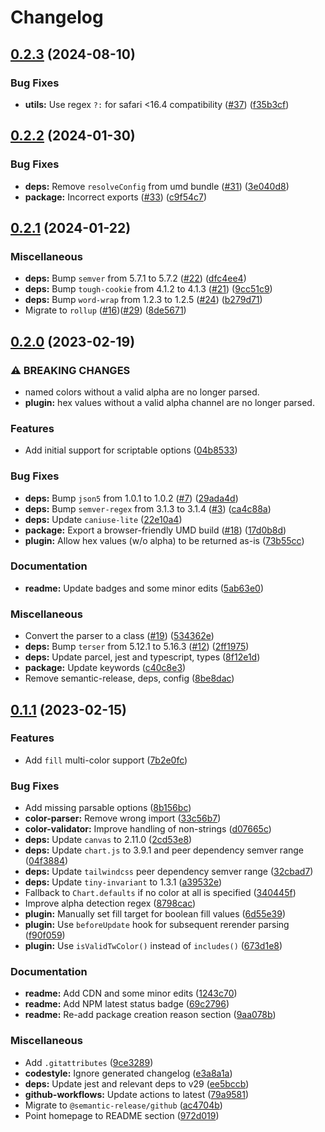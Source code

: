 # Changelog

## [0.2.3](https://github.com/decanTyme/chartjs-plugin-tailwindcss-colors/compare/v0.2.2...v0.2.3) (2024-08-10)


### Bug Fixes

* **utils:** Use regex `?:` for safari &lt;16.4 compatibility ([#37](https://github.com/decanTyme/chartjs-plugin-tailwindcss-colors/issues/37)) ([f35b3cf](https://github.com/decanTyme/chartjs-plugin-tailwindcss-colors/commit/f35b3cfd5f61c05e6fcb3bb047cf0ab2d4e5350d))

## [0.2.2](https://github.com/decanTyme/chartjs-plugin-tailwindcss-colors/compare/v0.2.1...v0.2.2) (2024-01-30)


### Bug Fixes

* **deps:** Remove `resolveConfig` from umd bundle ([#31](https://github.com/decanTyme/chartjs-plugin-tailwindcss-colors/issues/31)) ([3e040d8](https://github.com/decanTyme/chartjs-plugin-tailwindcss-colors/commit/3e040d8a30c1be1d3dce7d69ec1f91fcf38aa5e2))
* **package:** Incorrect exports ([#33](https://github.com/decanTyme/chartjs-plugin-tailwindcss-colors/issues/33)) ([c9f54c7](https://github.com/decanTyme/chartjs-plugin-tailwindcss-colors/commit/c9f54c71e397a15c5c85f1222cc7fe52129f626a))

## [0.2.1](https://github.com/decanTyme/chartjs-plugin-tailwindcss-colors/compare/v0.2.0...v0.2.1) (2024-01-22)


### Miscellaneous

* **deps:** Bump `semver` from 5.7.1 to 5.7.2 ([#22](https://github.com/decanTyme/chartjs-plugin-tailwindcss-colors/issues/22)) ([dfc4ee4](https://github.com/decanTyme/chartjs-plugin-tailwindcss-colors/commit/dfc4ee45fa5dd1c77d87f628c646e0e6f2504a4d))
* **deps:** Bump `tough-cookie` from 4.1.2 to 4.1.3 ([#21](https://github.com/decanTyme/chartjs-plugin-tailwindcss-colors/issues/21)) ([9cc51c9](https://github.com/decanTyme/chartjs-plugin-tailwindcss-colors/commit/9cc51c9b4b41a39d727af5df1a3f90f5624d773b))
* **deps:** Bump `word-wrap` from 1.2.3 to 1.2.5 ([#24](https://github.com/decanTyme/chartjs-plugin-tailwindcss-colors/issues/24)) ([b279d71](https://github.com/decanTyme/chartjs-plugin-tailwindcss-colors/commit/b279d719ae1a4e5ef506a135108f26fac4b86b57))
* Migrate to `rollup` ([#16](https://github.com/decanTyme/chartjs-plugin-tailwindcss-colors/issues/16))([#29](https://github.com/decanTyme/chartjs-plugin-tailwindcss-colors/issues/29)) ([8de5671](https://github.com/decanTyme/chartjs-plugin-tailwindcss-colors/commit/8de56710de55299bb6bc03178e8ee58ba495445c))

## [0.2.0](https://github.com/decanTyme/chartjs-plugin-tailwindcss-colors/compare/v0.1.1...v0.2.0) (2023-02-19)


### ⚠ BREAKING CHANGES

* named colors without a valid alpha are no longer parsed.
* **plugin:** hex values without a valid alpha channel are no longer parsed.

### Features

* Add initial support for scriptable options ([04b8533](https://github.com/decanTyme/chartjs-plugin-tailwindcss-colors/commit/04b853350442629287c12d71841c8bef77735a0b))


### Bug Fixes

* **deps:** Bump `json5` from 1.0.1 to 1.0.2 ([#7](https://github.com/decanTyme/chartjs-plugin-tailwindcss-colors/issues/7)) ([29ada4d](https://github.com/decanTyme/chartjs-plugin-tailwindcss-colors/commit/29ada4daf9c4a0ebd2180fd07bb37576dd03fa08))
* **deps:** Bump `semver-regex` from 3.1.3 to 3.1.4 ([#3](https://github.com/decanTyme/chartjs-plugin-tailwindcss-colors/issues/3)) ([ca4c88a](https://github.com/decanTyme/chartjs-plugin-tailwindcss-colors/commit/ca4c88ad184ea37b7325f50ec974932bd3e07318))
* **deps:** Update `caniuse-lite` ([22e10a4](https://github.com/decanTyme/chartjs-plugin-tailwindcss-colors/commit/22e10a4d5daa82bbbec39437b246ea114ad92010))
* **package:** Export a browser-friendly UMD build ([#18](https://github.com/decanTyme/chartjs-plugin-tailwindcss-colors/issues/18)) ([17d0b8d](https://github.com/decanTyme/chartjs-plugin-tailwindcss-colors/commit/17d0b8d3041d134d8cee99f8a1f389bb9e327bbf))
* **plugin:** Allow hex values (w/o alpha) to be returned as-is ([73b55cc](https://github.com/decanTyme/chartjs-plugin-tailwindcss-colors/commit/73b55cc73f15e5c7bcd03cce862b654deeb20a83))


### Documentation

* **readme:** Update badges and some minor edits ([5ab63e0](https://github.com/decanTyme/chartjs-plugin-tailwindcss-colors/commit/5ab63e01fe6e0fad5c875a3bc9b600c21056d2b7))


### Miscellaneous

* Convert the parser to a class ([#19](https://github.com/decanTyme/chartjs-plugin-tailwindcss-colors/issues/19)) ([534362e](https://github.com/decanTyme/chartjs-plugin-tailwindcss-colors/commit/534362e3788f00ee3d898fd12740469326c815ae))
* **deps:** Bump `terser` from 5.12.1 to 5.16.3 ([#12](https://github.com/decanTyme/chartjs-plugin-tailwindcss-colors/issues/12)) ([2ff1975](https://github.com/decanTyme/chartjs-plugin-tailwindcss-colors/commit/2ff19750edb315cd6e90e950c9a929258d35a41c))
* **deps:** Update parcel, jest and typescript, types ([8f12e1d](https://github.com/decanTyme/chartjs-plugin-tailwindcss-colors/commit/8f12e1de4e78f8af947809b1691e3e4d20e790e0))
* **package:** Update keywords ([c40c8e3](https://github.com/decanTyme/chartjs-plugin-tailwindcss-colors/commit/c40c8e32ab45f6c6cca23f9d216437a99daf93ad))
* Remove semantic-release, deps, config ([8be8dac](https://github.com/decanTyme/chartjs-plugin-tailwindcss-colors/commit/8be8dac948d393217d0d3ed284ff12f3b58e83e3))

## [0.1.1](https://github.com/decanTyme/chartjs-plugin-tailwindcss-colors/compare/v0.1.0...v0.1.1) (2023-02-15)


### Features

* Add `fill` multi-color support ([7b2e0fc](https://github.com/decanTyme/chartjs-plugin-tailwindcss-colors/commit/7b2e0fcc142ea21bbf5eeaaddcb1cbdb07490aa5))


### Bug Fixes

* Add missing parsable options ([8b156bc](https://github.com/decanTyme/chartjs-plugin-tailwindcss-colors/commit/8b156bcb88f57181cb9fcdc1b1b092e5a3d1adb3))
* **color-parser:** Remove wrong import ([33c56b7](https://github.com/decanTyme/chartjs-plugin-tailwindcss-colors/commit/33c56b70bd1fd99c484d41fec8c16de8a7fd0c55))
* **color-validator:** Improve handling of non-strings ([d07665c](https://github.com/decanTyme/chartjs-plugin-tailwindcss-colors/commit/d07665c2a26d1a5ad3bdd56ea16bbadd0d81da65))
* **deps:** Update `canvas` to 2.11.0 ([2cd53e8](https://github.com/decanTyme/chartjs-plugin-tailwindcss-colors/commit/2cd53e873cfb18b24e6c3568efb2f2f9dd97ffab))
* **deps:** Update `chart.js` to 3.9.1 and peer dependency semver range ([04f3884](https://github.com/decanTyme/chartjs-plugin-tailwindcss-colors/commit/04f38846139c24d46cf857c582b8a805604637ad))
* **deps:** Update `tailwindcss` peer dependency semver range ([32cbad7](https://github.com/decanTyme/chartjs-plugin-tailwindcss-colors/commit/32cbad7009cca95ec4f2bee0f08a931c1040875e))
* **deps:** Update `tiny-invariant` to 1.3.1 ([a39532e](https://github.com/decanTyme/chartjs-plugin-tailwindcss-colors/commit/a39532ea97498d7aaefa233a29372bacb7581955))
* Fallback to `Chart.defaults` if no color at all is specified ([340445f](https://github.com/decanTyme/chartjs-plugin-tailwindcss-colors/commit/340445f7d231988d404656a8cf209a04d409681b))
* Improve alpha detection regex ([8798cac](https://github.com/decanTyme/chartjs-plugin-tailwindcss-colors/commit/8798cac42231ff7440a29a7898ef75eeab50f6ae))
* **plugin:** Manually set fill target for boolean fill values ([6d55e39](https://github.com/decanTyme/chartjs-plugin-tailwindcss-colors/commit/6d55e398a528f40f7dd2c350e3e4e300dfc5bd00))
* **plugin:** Use `beforeUpdate` hook for subsequent rerender parsing ([f90f059](https://github.com/decanTyme/chartjs-plugin-tailwindcss-colors/commit/f90f0597ddff3cdc0f9294970a00103898921917))
* **plugin:** Use `isValidTwColor()` instead of `includes()` ([673d1e8](https://github.com/decanTyme/chartjs-plugin-tailwindcss-colors/commit/673d1e8cd70686c859c55ebdb7c007ee0390ea99))


### Documentation

* **readme:** Add CDN and some minor edits ([1243c70](https://github.com/decanTyme/chartjs-plugin-tailwindcss-colors/commit/1243c7054582dcf48fb1cd39aa0443e9c4ce473a))
* **readme:** Add NPM latest status badge ([69c2796](https://github.com/decanTyme/chartjs-plugin-tailwindcss-colors/commit/69c2796d49f9ae76388051edd00b7a1779a63a5b))
* **readme:** Re-add package creation reason section ([9aa078b](https://github.com/decanTyme/chartjs-plugin-tailwindcss-colors/commit/9aa078b957752ca9d7f10f47801fffbb31e4f751))


### Miscellaneous

* Add `.gitattributes` ([9ce3289](https://github.com/decanTyme/chartjs-plugin-tailwindcss-colors/commit/9ce32896d4e28f6757be17624d3210933476c20d))
* **codestyle:** Ignore generated changelog ([e3a8a1a](https://github.com/decanTyme/chartjs-plugin-tailwindcss-colors/commit/e3a8a1a23061eaadd45ffe9f9b1ab11bfd5d904b))
* **deps:** Update jest and relevant deps to v29 ([ee5bccb](https://github.com/decanTyme/chartjs-plugin-tailwindcss-colors/commit/ee5bccb992ecb4e16f6efa8e807b1e56c5cdccc1))
* **github-workflows:** Update actions to latest ([79a9581](https://github.com/decanTyme/chartjs-plugin-tailwindcss-colors/commit/79a958180158d336bc53840110109dda2d69d191))
* Migrate to `@semantic-release/github` ([ac4704b](https://github.com/decanTyme/chartjs-plugin-tailwindcss-colors/commit/ac4704bada011a529d49af04144beacd05f9a805))
* Point homepage to README section ([972d019](https://github.com/decanTyme/chartjs-plugin-tailwindcss-colors/commit/972d019abcd4983466aaa74baa1e4f2f38804abf))
